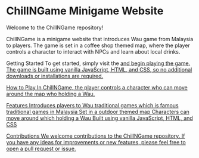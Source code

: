 # ChillNGame Minigame Website
Welcome to the ChillNGame repository!


ChillNGame is a minigame website that introduces Wau game from Malaysia to players. The game is set in a coffee shop themed map, where the player controls a character to interact with NPCs and learn about local drinks.

Getting Started
To get started, simply visit the <a href= "https://limhonting.github.io/TCS-Mini-Game/"> and begin playing the game. The game is built using vanilla JavaScript, HTML, and CSS, so no additional downloads or installations are required.

How to Play
In ChillNGame, the player controls a character who can move around the map who holding a Wau.

Features
Introduces players to Wau traditional games which is famous traditional games in Malaysia
Set in a outdoor themed map
Characters can move around which holding a Wau
Built using vanilla JavaScript, HTML, and CSS

Contributions
We welcome contributions to the ChillNGame repository. If you have any ideas for improvements or new features, please feel free to open a pull request or issue.
